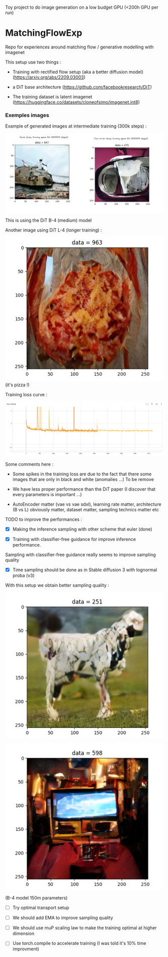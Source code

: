 Toy project to do image generation on a low budget GPU (<200h GPU per run)

# MatchingFlowExp

Repo for experiences around matching flow / generative modelling with imagenet

This setup use two things :

- Training with rectified flow setup (aka a better diffusion model) (https://arxiv.org/abs/2209.03003)

- a DiT base architecture (https://github.com/facebookresearch/DiT)

- The training dataset is latent imagenet (https://huggingface.co/datasets/cloneofsimo/imagenet.int8)

### Exemples images

Example of generated images at intermediate training (300k steps) : 

![examples](images/image.png)

This is using the DiT B-4 (medium) model

Another image using DiT L-4 (longer training) :
 
![alt text](images/imagepizza.png) (it's pizza !)


Training loss curve :

![alt text](images/imagecurve.png)

Some comments here : 

- Some spikes in the training loss are due to the fact that there some images that are only in black and white (anomalies ...)
To be remove

- We have less proper performance than the DiT paper (I discover that every parameters is important ...)

- AutoEncoder matter (vae vs vae sdxl), learning rate matter, architecture (B vs L) obviously matter, dataset matter, sampling technics matter etc

TODO to improve the performances :

- [x] Making the inference sampling with other scheme that euler (done)

- [x] Training with classifier-free guidance for improve inference performance.

Sampling with classifier-free guidance really seems to improve sampling quality

- [x] Time sampling should be done as in Stable diffusion 3 with lognormal proba (v3)

With this setup we obtain better sampling quality :

![alt text](images/image_dal.png) 

![alt text](images/image-1.png)

(B-4 model 150m parameters)


- [ ] Try optimal transport setup

- [ ] We should add EMA to improve sampling quality

- [ ] We should use muP scaling law to make the training optimal at higher dimension

- [ ] Use torch.compile to accelerate training (I was told it's 10% time improvment)



